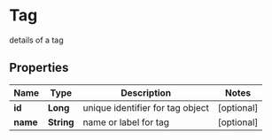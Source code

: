 

# Tag

details of a tag

## Properties

| Name | Type | Description | Notes |
|------------ | ------------- | ------------- | -------------|
|**id** | **Long** | unique identifier for tag object |  [optional] |
|**name** | **String** | name or label for tag |  [optional] |



